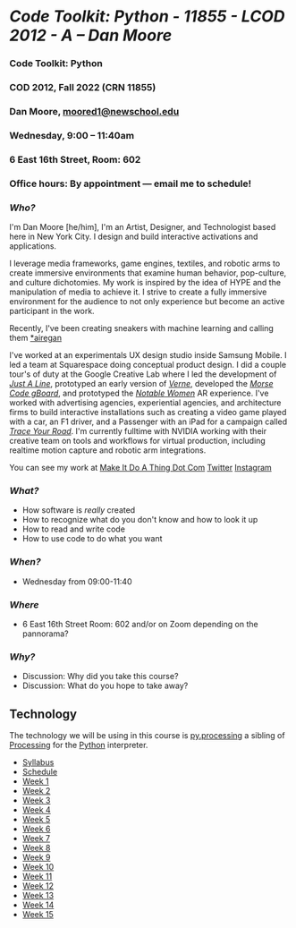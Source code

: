 #  ___Code Toolkit: Python - 11855 - LCOD 2012 - A – Dan Moore___

### Code Toolkit: Python
### COD 2012, Fall 2022 (CRN 11855)
### Dan Moore, moored1@newschool.edu
### Wednesday, 9:00 – 11:40am
### 6 East 16th Street, Room: 602
### Office hours: By appointment — email me to schedule!

### _Who?_
I'm Dan Moore [he/him], I'm an Artist, Designer, and Technologist based here in New York City.  I design and build interactive activations and applications.  

I leverage media frameworks, game engines, textiles, and robotic arms to create immersive environments that examine human behavior, pop-culture, and culture dichotomies. My work is inspired by the idea of HYPE and the manipulation of media to achieve it. I strive to create a fully immersive environment for the audience to not only experience but become an active participant in the work.

Recently, I've been creating sneakers with machine learning and calling them [*airegan](www.aire-gan.com)

I've worked at an experimentals UX design studio inside Samsung Mobile. I led a team at Squarespace doing conceptual product design.  I did a couple tour's of duty at the Google Creative Lab where I led the development of [_Just A Line_](https://justaline.withgoogle.com), prototyped an early version of [_Verne_](https://verne.withgoogle.com), developed the [_Morse Code gBoard_](https://support.google.com/accessibility/android/answer/9011881?hl=en&co=GENIE.Platform%3DAndroid), and prototyped the [_Notable Women_](https://notablewomen.withgoogle.com) AR experience.  I've worked with advertising agencies, experiential agencies, and architecture firms to build interactive installations such as creating a video game played with a car, an F1 driver, and a Passenger with an iPad for a campaign called [_Trace Your Road_](https://vimeo.com/74125559).  I'm currently fulltime with NVIDIA working with their creative team on tools and workflows for virtual production, including realtime motion capture and robotic arm integrations.

You can see my work at [Make It Do A Thing Dot Com](Makeitdoathing.com)
[Twitter](https://twitter.com/thedantheman)
[Instagram](http://instagram.com/danzeeeman)

### _What?_
- How software is _really_ created
- How to recognize what do you don't know and how to look it up
- How to read and write code
- How to use code to do what you want
### _When?_
- Wednesday from 09:00-11:40
### _Where_
- 6 East 16th Street Room: 602 and/or on Zoom depending on the pannorama? 
### _Why?_ 
- Discussion: Why did you take this course?
- Discussion: What do you hope to take away?
## __Technology__
The technology we will be using in this course is [py.processing](https://py.processing.org/) a sibling of [Processing](https://processing.org) for the [Python](https://en.m.wikipedia.org/wiki/Python_(programming_language)) interpreter.  

- [Syllabus](Syllabus.md)
- [Schedule](Schedule.md)
- [Week 1](00_WeekOne.md)
- [Week 2](01_WeekTwo.md)
- [Week 3](02_WeekThree.md)
- [Week 4](03_WeekFour.md)
- [Week 5](04_WeekFive.md)
- [Week 6](05_WeekSix.md)
- [Week 7](06_WeekSeven.md)
- [Week 8](07_WeekEight.md)
- [Week 9](08_WeekNine.md)
- [Week 10](09_WeekTen.md)
- [Week 11](10_WeekEleven.md)
- [Week 12](11_WeekTwelve.md)
- [Week 13](12_WeekTwelve.2.md)
- [Week 14](13_WeekFourteen.md)
- [Week 15](14_WeekFifteen.md)
